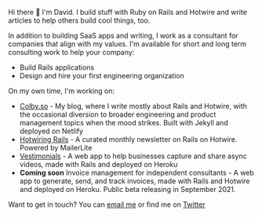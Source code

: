 Hi there 👋 I'm David. I build stuff with Ruby on Rails and Hotwire and write articles to help others build cool things, too. 

In addition to building SaaS apps and writing, I work as a consultant for companies that align with my values. I'm available for short and long term consulting work to help your company:

- Build Rails applications
- Design and hire your first engineering organization

On my own time, I'm working on:

- [Colby.so](https://colby.so/) - My blog, where I write mostly about Rails and Hotwire, with the occasional diversion to broader engineering and product management topics when the mood strikes. Built with Jekyll and deployed on Netlify
- [Hotwiring Rails](https://landing.mailerlite.com/webforms/landing/d7z0n0) - A curated monthly newsletter on Rails on Hotwire. Powered by MailerLite
- [Vestimonials](https://vestimonials.tv/) - A web app to help businesses capture and share async videos, made with Rails and deployed on Heroku
- **Coming soon** Invoice management for independent consultants - A web app to generate, send, and track invoices, made with Rails and Hotwire and deployed on Heroku. Public beta releasing in September 2021.

Want to get in touch? You can [email me](mailto:david@colby.so) or find me on [Twitter](https://twitter.com/davidcolbyatx)
